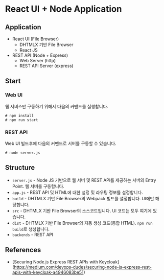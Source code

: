 # React UI + Node Application

## Application

* React UI (File Browser)
  * DHTMLX 기반 File Browser
  * React JS
* REST API (Node + Express)
  * Web Server (http)
  * REST API Server (express)

## Start

### Web UI

웹 서비스만 구동하기 위해서 다음의 커맨드를 실행합니다.

```
# npm install
# npm run start
```

### REST API

Web UI 빌드후에 다음의 커맨드로 서버를 구동할 수 있습니다.

```
# node server.js
```

## Structure

* `server.js` - Node JS 기반으로 웹 서버 및 REST API를 제공하는 서버의 Entry Point. 웹 서버를 구동합니다.
* `app.js` - REST API 및 HTML에 대한 설정 및 라우팅 정보를 설정합니다.
* `build` - DHTMLX 기반 File Browser의 Webpack 빌드를 설정합니다. UI에만 해당합니다.
* `src` - DHTMLX 기반 File Browser의 소스코드입니다. UI 코드는 모두 여기에 있습니다.
* `dist` - DHTMLX 기반 File Browser의 자동 생성 코드(통합 HTML). `npm run build`로 생성합니다.
* `backends` - REST API

## References

* [Securing Node.js Express REST APIs with Keycloak] (https://medium.com/devops-dudes/securing-node-js-express-rest-apis-with-keycloak-a4946083be51)
